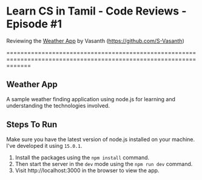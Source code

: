 # Learn CS in Tamil - Code Reviews - Episode #1

Reviewing the [Weather App](https://github.com/S-Vasanth/weather) by Vasanth (https://github.com/S-Vasanth)

===================================================================================================================


## Weather App

A sample weather finding application using node.js for learning and understanding the technologies involved.

## Steps To Run

Make sure you have the latest version of node.js installed on your machine. I've developed it using `15.0.1`.

1. Install the packages using the `npm install` command.
2. Then start the server in the `dev` mode using the `npm run dev` command.
3. Visit http://localhost:3000 in the browser to view the app.